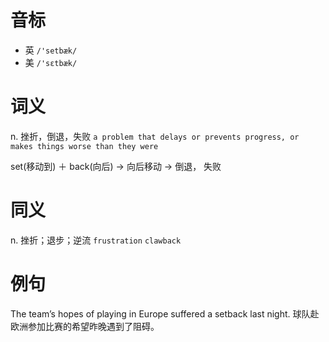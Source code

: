 # 音标

- 英 `/'setbæk/`
- 美 `/'sɛtbæk/`

# 词义

n. 挫折，倒退，失败
`a problem that delays or prevents progress, or makes things worse than they were`



set(移动到) ＋ back(向后) → 向后移动 → 倒退， 失败

# 同义

n. 挫折；退步；逆流
`frustration` `clawback`

# 例句

The team’s hopes of playing in Europe suffered a setback last night.
球队赴欧洲参加比赛的希望昨晚遇到了阻碍。


